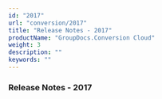 ```yaml
---
id: "2017"
url: "conversion/2017"
title: "Release Notes - 2017"
productName: "GroupDocs.Conversion Cloud"
weight: 3
description: ""
keywords: ""
---
```


### Release Notes - 2017 ###



